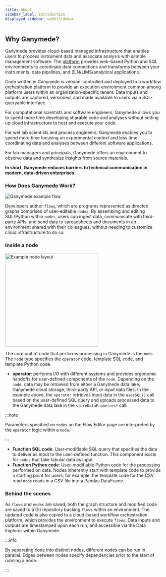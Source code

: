 ```yaml
---
title: About
sidebar_label: Introduction
displayed_sidebar: webUiSidebar
---
```


## Why Ganymede?

Ganymede provides cloud-based managed infrastructure that enables users to process instrument data and associate analysis with sample management software.  The [platform](https://www.ganymede.bio/#product) provides web-based Python and SQL environments to coordinate data connections and transforms between your instruments, data pipelines, and ELN/LIMS/analytical applications.  

Code written in Ganymede is version-controlled and deployed to a workflow orchestration platform to provide an execution environment common among platform users within an organization-specific tenant.  Data inputs and outputs are captured, versioned, and made available to users via a SQL-queryable interface.

For computational scientists and software engineers, Ganymede allows you to spend more time developing sharable code and analyses without setting up cloud infrastructure to host and execute your code.  

For wet lab scientists and process engineers, Ganymede enables you to spend more time focusing on experimental context and less time coordinating data and analyses between different software applications.

For lab managers and principals, Ganymede offers an environment to observe data and synthesize insights from source materials.

**In short, Ganymede reduces barriers to technical communication in modern, data-driven enterprises.**

### How Does Ganymede Work?

![Ganymede example flow](https://ganymede-bio.mo.cloudinary.net/apiServer/FlowImage_Annotated_20221216.png)

Developers author `flows`, which are programs represented as directed graphs comprised of user-editable `nodes`.  By assembling and editing SQL/Python within `nodes`, users can ingest data, communicate with third-party APIs, and send data to spreadsheets and documents in an environment shared with their colleagues, without needing to customize cloud infrastructure to do so.  

### Inside a node

<img width="300" alt="Example node layout" src="https://ganymede-bio.mo.cloudinary.net/apiServer/Operator_Conceptual_Layout_20221216.png" />

The core unit of code that performs processing in Ganymede is the `node`.  The `node` type specifies the `operator` code, template SQL code, and template Python code.

- **operator**: performs I/O with different systems and provides ergonomic handoffs for user-defined components of the `node`.  Depending on the `node`, data may be retrieved from either a Ganymede data lake, Ganymede cloud storage, third-party API, or input data files.  In the example above, the `operator` retrieves input data in the `userSQL()` call based on the user-defined SQL query and uploads processed data to the Ganymede data lake in the `storeDataFrame(res)` call.  

:::note

Parameters specified on `nodes` on the Flow Editor page are interpreted by the `operator` logic within a `node`.

:::

- **Function SQL code**: User-modifiable SQL query that specifies the data to deliver as input to the user-defined function.  This component exists for `nodes` that take tabular data as input.
- **Function Python code**: User-modifiable Python code for the processing performed on data.  Nodes inherently start with template code to provide a starting point for users; for example, the template code for the CSV read `node` reads in a CSV file into a Pandas DataFrame.

### Behind the scenes

As `flows` and `nodes` are saved, both the graph structure and modified code are saved to a Git repository backing `flows` within an environment.  The updated code is also copied to a cloud-based workflow orchestration platform, which provides the environment to execute `flows`.  Data inputs and outputs are timestamped upon each run, and accessible via the Data Explorer within Ganymede.

:::info

By separating code into distinct nodes, different nodes can be run in parallel.  Edges between nodes specify dependencies prior to the start of running a node.

:::

